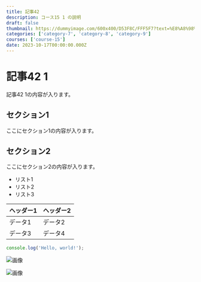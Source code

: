 ```yaml
---
title: 記事42
description: コース15 1 の説明
draft: false
thumbnail: https://dummyimage.com/600x400/D53F8C/FFF5F7?text=%E8%A8%98%E4%BA%8B42
categories: ['category-7', 'category-8', 'category-9']
courses: ['course-15']
date: 2023-10-17T00:00:00.000Z
---
```


# 記事42 1

記事42 1の内容が入ります。

## セクション1
ここにセクション1の内容が入ります。

## セクション2
ここにセクション2の内容が入ります。

- リスト1
- リスト2
- リスト3

| ヘッダー1 | ヘッダー2 |
| --------- | --------- |
| データ1   | データ2   |
| データ3   | データ4   |

```javascript
console.log('Hello, world!');
```


![画像](https://dummyimage.com/320x180/2D3748/F5F7FA?text=%E8%A8%98%E4%BA%8B42+1)

![画像](https://dummyimage.com/640x360/1A202C/EDF2F7?text=%E8%A8%98%E4%BA%8B42+1)
